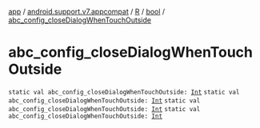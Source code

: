 [app](../../../index.md) / [android.support.v7.appcompat](../../index.md) / [R](../index.md) / [bool](index.md) / [abc_config_closeDialogWhenTouchOutside](.)

# abc_config_closeDialogWhenTouchOutside

`static val abc_config_closeDialogWhenTouchOutside: `[`Int`](https://kotlinlang.org/api/latest/jvm/stdlib/kotlin/-int/index.html)
`static val abc_config_closeDialogWhenTouchOutside: `[`Int`](https://kotlinlang.org/api/latest/jvm/stdlib/kotlin/-int/index.html)
`static val abc_config_closeDialogWhenTouchOutside: `[`Int`](https://kotlinlang.org/api/latest/jvm/stdlib/kotlin/-int/index.html)
`static val abc_config_closeDialogWhenTouchOutside: `[`Int`](https://kotlinlang.org/api/latest/jvm/stdlib/kotlin/-int/index.html)